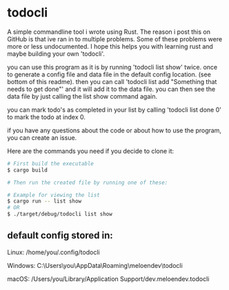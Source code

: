 # todocli

A simple commandline tool i wrote using Rust.
The reason i post this on GitHub is that ive ran in to multiple problems. Some of these problems were more or less undocumented.
I hope this helps you with learning rust and maybe building your own 'todocli'.

you can use this program as it is by running 'todocli list show' twice. once to generate a config file and data file in 
the default config location. (see bottom of this readme). then you can call 'todocli list add "Something that needs to get done"'
and it will add it to the data file. you can then see the data file by just calling the list show command again.

you can mark todo's as completed in your list by calling 'todocli list done 0' to mark the todo at index 0.

if you have any questions about the code or about how to use the program, you can create an issue.

Here are the commands you need if you decide to clone it:

```bash
# First build the executable
$ cargo build

# Then run the created file by running one of these:

# Example for viewing the list
$ cargo run -- list show 
# OR
$ ./target/debug/todocli list show
```


## default config stored in: 

Linux:   /home/you/.config/todocli

Windows: C:\Users\you\AppData\Roaming\meloendev\todocli

macOS:   /Users/you/Library/Application Support/dev.meloendev.todocli
